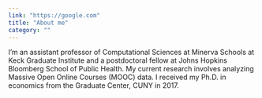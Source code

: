 ```yaml
---
link: "https://google.com"
title: "About me"
category: ""
---
```


I’m an assistant professor of Computational Sciences at Minerva Schools at Keck Graduate Institute and a postdoctoral fellow at Johns Hopkins Bloomberg School of Public Health. My current research involves analyzing Massive Open Online Courses (MOOC) data. I received my Ph.D. in economics from the Graduate Center, CUNY in 2017.